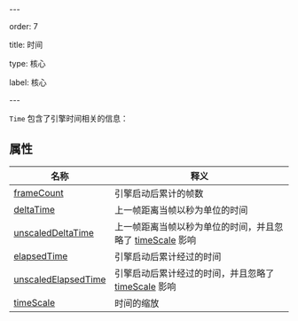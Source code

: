 \---

order: 7

title: 时间

type: 核心

label: 核心

\---

`Time` 包含了引擎时间相关的信息：

## 属性

| 名称                                                         | 释义                                                         |
| ------------------------------------------------------------ | ------------------------------------------------------------ |
| [frameCount](${api}core/Engine#frameCount)                   | 引擎启动后累计的帧数                                         |
| [deltaTime](${api}core/Engine#deltaTime)                     | 上一帧距离当帧以秒为单位的时间                               |
| [unscaledDeltaTime](${api}core/Engine#unscaledDeltaTime)     | 上一帧距离当帧以秒为单位的时间，并且忽略了 [timeScale]((${api}core/Engine#timeScale)) 影响 |
| [elapsedTime](${api}core/Engine#elapsedTime)                 | 引擎启动后累计经过的时间                                     |
| [unscaledElapsedTime](${api}core/Engine#unscaledElapsedTime) | 引擎启动后累计经过的时间，并且忽略了 [timeScale]((${api}core/Engine#timeScale)) 影响 |
| [timeScale](${api}core/Engine#timeScale)                     | 时间的缩放                                                   |
